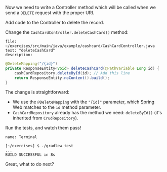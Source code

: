 Now we need to write a Controller method which will be called when we send a `DELETE` request with the proper URI.

Add code to the Controller to delete the record.

Change the `CashCardController.deleteCashCard()` method:

```editor:select-matching-text
file: ~/exercises/src/main/java/example/cashcard/CashCardController.java
text: "deleteCashCard"
description:
```

```java
@DeleteMapping("/{id}")
private ResponseEntity<Void> deleteCashCard(@PathVariable Long id) {
    cashCardRepository.deleteById(id); // Add this line
    return ResponseEntity.noContent().build();
}
```

The change is straightforward:

- We use the `@DeleteMapping` with the `"{id}"` parameter, which Spring Web matches to the `id` method parameter.
- `CashCardRepository` already has the method we need: `deleteById()` (it's inherited from `CrudRepository`).

Run the tests, and watch them pass!

```dashboard:open-dashboard
name: Terminal
```

```shell
[~/exercises] $ ./gradlew test
...
BUILD SUCCESSFUL in 8s
```

Great, what to do next?
